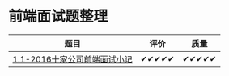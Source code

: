 # 前端面试题整理

|题目|评价|质量|
|---|---|---|
|[1.1-2016十家公司前端面试小记](http://www.cnblogs.com/xxcanghai/p/5205998.html)|✔✔✔✔✔|✔✔✔✔✔|
